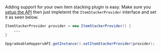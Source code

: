 Adding support for your own item stacking plugin is easy. Make sure you [setup the API](API.md)
then just impletemt the ``ItemStackerProvider`` interface and set it as seen below.
````java
ItemStackerProvider provider = new ItemStackerProvider() {
    ...
}

UpgradeableHoppersAPI.getInstance().setItemStackerProvider(provider);
````